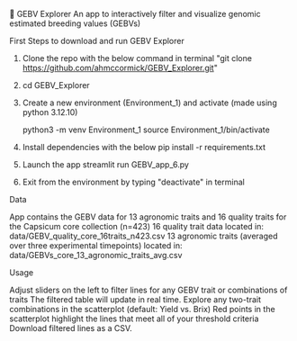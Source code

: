  🧬 GEBV Explorer
 An app to interactively filter and visualize genomic estimated breeding values (GEBVs)



First Steps to download and run GEBV Explorer
1) Clone the repo with the below command in terminal
    "git clone https://github.com/ahmccormick/GEBV_Explorer.git"
2) cd GEBV_Explorer

3) Create a new environment (Environment_1) and activate (made using python 3.12.10)

   python3 -m venv Environment_1
   source Environment_1/bin/activate 

4) Install dependencies with the below 
   pip install -r requirements.txt

5) Launch the app
   streamlit run GEBV_app_6.py

6) Exit from the environment by typing "deactivate" in terminal

Data 

App contains the GEBV data for 13 agronomic traits and 16 quality traits for the Capsicum core collection (n=423)
16 quality trait data located in: data/GEBV_quality_core_16traits_n423.csv
13 agronomic traits (averaged over three experimental timepoints) located in: data/GEBVs_core_13_agronomic_traits_avg.csv


Usage

Adjust sliders on the left to filter lines for any GEBV trait or combinations of traits
The filtered table will update in real time.
Explore any two-trait combinations in the scatterplot (default: Yield vs. Brix)
Red points in the scatterplot highlight the lines that meet all of your threshold criteria
Download filtered lines as a CSV.